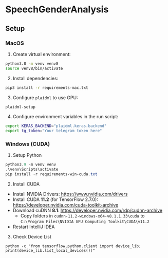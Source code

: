 # SpeechGenderAnalysis

## Setup

### MacOS

1. Create virtual environment:

```sh
python3.8 -m venv venv8
source venv8/bin/activate
```

2. Install dependencies:

```sh
pip3 install -r requirements-mac.txt
```

3. Configure `plaidml` to use GPU:

```sh
plaidml-setup
```

4. Configure environment variables in the run script:

```sh
export KERAS_BACKEND="plaidml.keras.backend"
export tg_token="Your telegram token here"
```

### Windows (CUDA)

1. Setup Python

```powershell
python3.9 -m venv venv
.\venv\Scripts\activate
pip install -r requirements-win-cuda.txt
```

2. Install CUDA

* Install NVIDIA Drivers: https://www.nvidia.com/drivers
* Install CUDA **11.2** (for TensorFlow 2.7.0): https://developer.nvidia.com/cuda-toolkit-archive
* Download cuDNN **8.1**: https://developer.nvidia.com/rdp/cudnn-archive
  * Copy folders in `cudnn-11.2-windows-x64-v8.1.1.33\cuda` to `C:\Program Files\NVIDIA GPU Computing Toolkit\CUDA\v11.2`
* Restart IntelliJ IDEA

3. Check Device List

```shell
python -c "from tensorflow.python.client import device_lib; print(device_lib.list_local_devices())"
```
